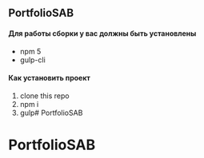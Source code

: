 ## PortfolioSAB

#### Для работы сборки у вас должны быть установлены
* npm 5
* gulp-cli

#### Как установить проект
1. clone this repo
2. npm i
3. gulp# PortfolioSAB
# PortfolioSAB
